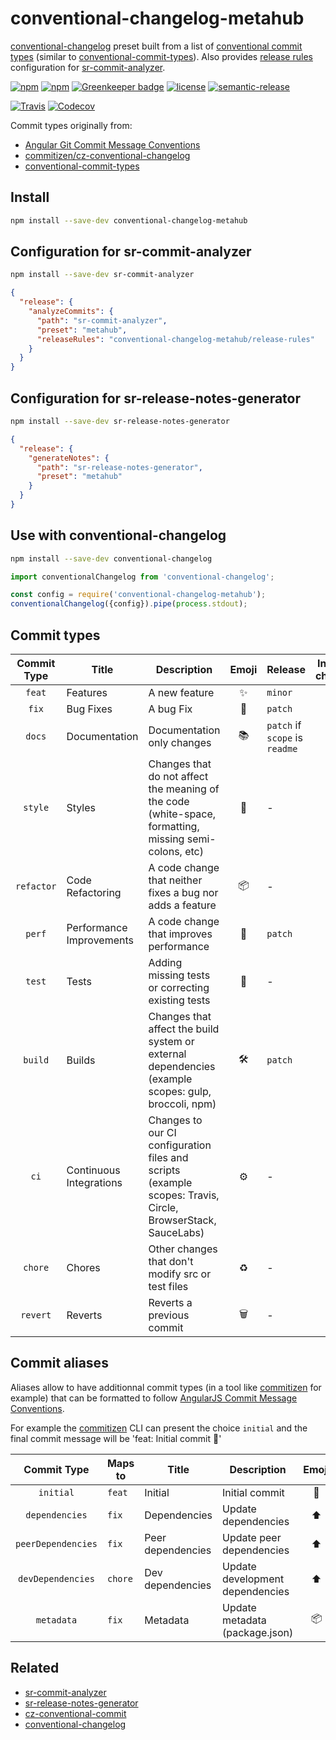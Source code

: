 # **conventional-changelog-metahub**

[conventional-changelog](https://github.com/conventional-changelog/conventional-changelog) preset built from a list of [conventional commit types](src/types.js) (similar to [conventional-commit-types](https://github.com/commitizen/conventional-commit-types)).
Also provides [release rules](https://github.com/vanduynslagerp/sr-commit-analyzer#release-rules) configuration for [sr-commit-analyzer](https://github.com/vanduynslagerp/sr-commit-analyzer).

[![npm](https://img.shields.io/npm/v/conventional-changelog-metahub.svg)](https://www.npmjs.com/package/conventional-changelog-metahub)
[![npm](https://img.shields.io/npm/dt/conventional-changelog-metahub.svg)](https://www.npmjs.com/package/conventional-changelog-metahub)
[![Greenkeeper badge](https://badges.greenkeeper.io/vanduynslagerp/conventional-changelog-metahub.svg)](https://greenkeeper.io/)
[![license](https://img.shields.io/github/license/vanduynslagerp/conventional-changelog-metahub.svg)](https://github.com/vanduynslagerp/conventional-changelog-metahub/blob/master/LICENSE)
[![semantic-release](https://img.shields.io/badge/%20%20%F0%9F%93%A6%F0%9F%9A%80-semantic--release-e10079.svg)](https://github.com/semantic-release/semantic-release)

[![Travis](https://img.shields.io/travis/vanduynslagerp/conventional-changelog-metahub.svg)](https://travis-ci.org/vanduynslagerp/conventional-changelog-metahub)
[![Codecov](https://img.shields.io/codecov/c/github/vanduynslagerp/conventional-changelog-metahub.svg)](https://codecov.io/gh/vanduynslagerp/conventional-changelog-metahub)

Commit types originally from:
*   [Angular Git Commit Message Conventions](https://github.com/angular/angular/blob/master/CONTRIBUTING.md#type)
*   [commitizen/cz-conventional-changelog](https://github.com/commitizen/cz-conventional-changelog)
*   [conventional-commit-types](https://github.com/commitizen/conventional-commit-types)

## Install
```bash
npm install --save-dev conventional-changelog-metahub
```

## Configuration for sr-commit-analyzer

```bash
npm install --save-dev sr-commit-analyzer
```

```json
{
  "release": {
    "analyzeCommits": {
      "path": "sr-commit-analyzer",
      "preset": "metahub",
      "releaseRules": "conventional-changelog-metahub/release-rules"
    }
  }
}
```

## Configuration for sr-release-notes-generator

```bash
npm install --save-dev sr-release-notes-generator
```

```json
{
  "release": {
    "generateNotes": {
      "path": "sr-release-notes-generator",
      "preset": "metahub"
    }
  }
}
```

## Use with conventional-changelog

```bash
npm install --save-dev conventional-changelog
```

```js
import conventionalChangelog from 'conventional-changelog';

const config = require('conventional-changelog-metahub');
conventionalChangelog({config}).pipe(process.stdout);
```

## Commit types

| Commit Type | Title                    | Description                                                                                                 | Emoji  | Release                        | Include in changelog |
|:-----------:| ------------------------ | ----------------------------------------------------------------------------------------------------------- |:------:| ------------------------------ |:--------------------:|
| `feat`      | Features                 | A new feature                                                                                               | ✨     | `minor`                        | `true`               |
| `fix`       | Bug Fixes                | A bug Fix                                                                                                   | 🐛     | `patch`                        | `true`               |
| `docs`      | Documentation            | Documentation only changes                                                                                  | 📚     | `patch` if `scope` is `readme` | `true`               |
| `style`     | Styles                   | Changes that do not affect the meaning of the code (white-space, formatting, missing semi-colons, etc)      | 💎     | -                              | `true`               |
| `refactor`  | Code Refactoring         | A code change that neither fixes a bug nor adds a feature                                                   | 📦     | -                              | `true`               |
| `perf`      | Performance Improvements | A code change that improves performance                                                                     | 🚀     | `patch`                        | `true`               |
| `test`      | Tests                    | Adding missing tests or correcting existing tests                                                           | 🚨     | -                              | `true`               |
| `build`     | Builds                   | Changes that affect the build system or external dependencies (example scopes: gulp, broccoli, npm)         | 🛠     | `patch`                        | `true`               |
| `ci`        | Continuous Integrations  | Changes to our CI configuration files and scripts (example scopes: Travis, Circle, BrowserStack, SauceLabs) | ⚙️     | -                              | `true`               |
| `chore`     | Chores                   | Other changes that don't modify src or test files                                                           | ♻️     | -                              | `true`               |
| `revert`    | Reverts                  | Reverts a previous commit                                                                                   | 🗑     | -                              | `true`               |

## Commit aliases

Aliases allow to have additionnal commit types (in a tool like [commitizen](https://github.com/commitizen/cz-cli) for example) that can be formatted to follow [AngularJS Commit Message Conventions](https://docs.google.com/document/d/1QrDFcIiPjSLDn3EL15IJygNPiHORgU1_OOAqWjiDU5Y/edit).

For example the [commitizen](https://github.com/commitizen/cz-cli) CLI can present the choice `initial` and the final commit message will be 'feat: Initial commit 🎉'

| Commit Type        | Maps to | Title             | Description                     | Emoji  |
|:------------------:| ------- | ----------------- | ------------------------------  |:------:|
| `initial`          | `feat`  | Initial           | Initial commit                  | 🎉     |
| `dependencies`     | `fix`   | Dependencies      | Update dependencies             | ⬆️     |
| `peerDependencies` | `fix`   | Peer dependencies | Update peer dependencies        | ⬆️     |
| `devDependencies`  | `chore` | Dev dependencies  | Update development dependencies | ⬆️     |
| `metadata`         | `fix`   | Metadata          | Update metadata (package.json)  | 📦     |

## Related
*   [sr-commit-analyzer](https://github.com/vanduynslagerp/sr-commit-analyzer)
*   [sr-release-notes-generator](https://github.com/vanduynslagerp/sr-release-notes-generator)
*   [cz-conventional-commit](https://github.com/vanduynslagerp/cz-conventional-commit)
*   [conventional-changelog](https://github.com/conventional-changelog/conventional-changelog)
